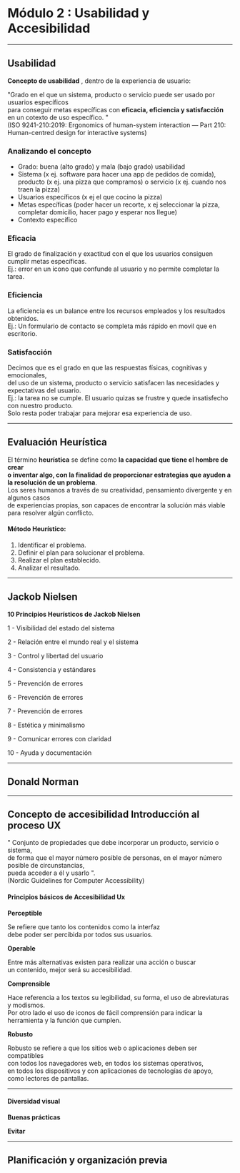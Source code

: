 # Módulo 2 : Usabilidad y Accesibilidad

---

## Usabilidad

**Concepto de usabilidad** , dentro de la experiencia de usuario: <br>

"Grado en el que un sistema, producto o servicio puede ser usado por usuarios específicos <br>
para conseguir metas específicas con **eficacia, eficiencia y satisfacción** en un cotexto de uso específico. " <br>
(ISO 9241-210:2019: Ergonomics of human-system interaction — Part 210: Human-centred design for interactive systems)

### Analizando el concepto

- Grado: buena (alto grado) y mala (bajo grado) usabilidad
- Sistema (x ej. software para hacer una app de pedidos de comida), producto (x ej. una pizza que compramos) o servicio (x ej. cuando nos traen la pizza)
- Usuarios específicos (x ej el que cocino la pizza)
- Metas específicas (poder hacer un recorte, x ej seleccionar la pizza, completar domicilio, hacer pago y esperar nos llegue)
- Contexto específico

### Eficacia
El grado de finalización y exactitud con el que los usuarios consiguen cumplir metas específicas. <br>
Ej.: error en un icono que confunde al usuario y no permite completar la tarea. <br>

### Eficiencia
La eficiencia es un balance entre los recursos empleados y los resultados obtenidos. <br>
Ej.: Un formulario de contacto se completa más rápido en movil que en escritorio.<br>

### Satisfacción
Decimos que es el grado en que las respuestas físicas, cognitivas y emocionales, <br>
del uso de un sistema, producto o servicio satisfacen las necesidades y expectativas del usuario.<br>
Ej.: la tarea no se cumple. El usuario quizas se frustre y quede insatisfecho con nuestro producto.<br>
Solo resta poder trabajar para mejorar esa experiencia de uso. <br>

---

## Evaluación Heurística

El término **heurística** se define como **la capacidad que tiene el hombre de crear<br>
o inventar algo, con la finalidad de proporcionar estrategias que ayuden a la resolución de un problema**.<br>
Los seres humanos a través de su creatividad, pensamiento divergente y en algunos casos <br>
de experiencias propias, son capaces de encontrar la solución más viable para resolver algún conflicto.<br>

#### Método Heurístico:

1. Identificar el problema. <br>
2. Definir el plan para solucionar el problema. <br>
3. Realizar el plan establecido. <br>
4. Analizar el resultado. <br>
---

## Jackob Nielsen

**10 Principios Heurísticos de Jackob Nielsen**

1 - Visibilidad del estado del sistema

2 - Relación entre el mundo real y el sistema

3 - Control y libertad del usuario

4 - Consistencia y estándares

5 - Prevención de errores

6 - Prevención de errores

7 - Prevención de errores

8 - Estética y minimalismo

9 - Comunicar errores con claridad

10 - Ayuda y documentación

---

## Donald Norman

---

## Concepto de accesibilidad Introducción al proceso UX

" Conjunto de propiedades que debe incorporar un producto, servicio o sistema,<br>
de forma que el mayor número posible de personas, en el mayor número posible de circunstancias, <br>
pueda acceder a él y usarlo ".<br>
(Nordic Guidelines for Computer Accessibility) <br>

#### Principios básicos de Accesibilidad Ux

**Perceptible**

Se refiere que tanto los contenidos como la interfaz <br>
debe poder ser percibida por todos sus usuarios.

**Operable**

Entre más alternativas existen para realizar una acción o buscar <br>
un contenido, mejor será su accesibilidad.

**Comprensible**

Hace referencia a los textos su legibilidad, su forma, el uso de abreviaturas y modismos.<br>
Por otro lado el uso de iconos de fácil comprensión para indicar la herramienta y la función que cumplen.<br>

**Robusto**

Robusto se refiere a que los sitios web o aplicaciones deben ser compatibles <br>
con todos los navegadores web, en todos los sistemas operativos, <br>
en todos los dispositivos y con aplicaciones de tecnologías de apoyo, <br>
como lectores de pantallas. <br>

---

#### Diversidad visual

**Buenas prácticas**

**Evitar**

---

## Planificación y organización previa
